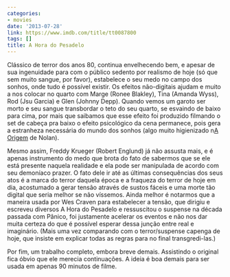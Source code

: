 ```yaml
---
categories:
- movies
date: '2013-07-28'
link: https://www.imdb.com/title/tt0087800
tags: []
title: A Hora do Pesadelo
---
```


Clássico de terror dos anos 80, continua envelhecendo bem, e apesar de sua ingenuidade para com o público sedento por realismo de hoje (só que sem muito sangue, por favor), estabelece o seu medo no campo dos sonhos, onde tudo é possível existir. Os efeitos não-digitais ajudam e muito a nos colocar no quarto com Marge (Ronee Blakley), Tina (Amanda Wyss), Rod (Jsu Garcia) e Glen (Johnny Depp). Quando vemos um garoto ser morto e seu sangue transbordar o teto do seu quarto, se esvaindo de baixo para cima, por mais que saibamos que esse efeito foi produzido filmando o set de cabeça pra baixo o efeito psicológico da cena permanece, pois gera a estranheza necessária do mundo dos sonhos (algo muito higienizado n[A Origem] de Nolan).

Mesmo assim, Freddy Krueger (Robert Englund) já não assusta mais, e é apenas instrumento do medo que brota do fato de sabermos que se ele está presente naquela realidade e ela pode ser manipulada de acordo com seu demoníaco prazer. O fato dele ir até as últimas consequências dos seus atos é a marca do terror daquela época e a fraqueza do terror de hoje em dia, acostumado a gerar tensão através de sustos fáceis e uma morte tão digital que seria melhor se não víssemos. Ainda melhor é notarmos que a maneira usada por Wes Craven para estabelecer a tensão, que dirigiu e escreveu diversos A Hora do Pesadelo e ressuscitou o suspense na década passada com Pânico, foi justamente acelerar os eventos e não nos dar muita certeza do que é possível esperar dessa junção entre real e imaginário. (Mais uma vez comparando com o terror/suspense capenga de hoje, que insiste em explicar todas as regras para no final transgredi-las.)

Por fim, um trabalho completo, embora breve demais. Assistindo o original fica óbvio que ele merecia continuações. A ideia é boa demais para ser usada em apenas 90 minutos de filme.

[A Origem]: /a-origem